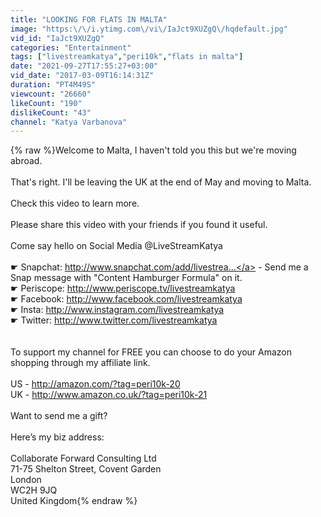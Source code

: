 ```yaml
---
title: "LOOKING FOR FLATS IN MALTA"
image: "https:\/\/i.ytimg.com\/vi\/IaJct9XUZgQ\/hqdefault.jpg"
vid_id: "IaJct9XUZgQ"
categories: "Entertainment"
tags: ["livestreamkatya","peri10k","flats in malta"]
date: "2021-09-27T17:55:27+03:00"
vid_date: "2017-03-09T16:14:31Z"
duration: "PT4M49S"
viewcount: "26660"
likeCount: "190"
dislikeCount: "43"
channel: "Katya Varbanova"
---
```

{% raw %}Welcome to Malta, I haven't told you this but we're moving abroad.<br /><br />That's right. I'll be leaving the UK at the end of May and moving to Malta. <br /><br />Check this video to learn more. <br /><br />Please share this video with your friends if you found it useful. <br /><br />Come say hello on Social Media @LiveStreamKatya<br /><br />☛ Snapchat: <a rel="nofollow" target="blank" href="http://www.snapchat.com/add/livestrea...">http://www.snapchat.com/add/livestrea...</a> - Send me a Snap message with &quot;Content Hamburger Formula&quot; on it. <br />☛ Periscope: <a rel="nofollow" target="blank" href="http://www.periscope.tv/livestreamkatya">http://www.periscope.tv/livestreamkatya</a><br />☛ Facebook: <a rel="nofollow" target="blank" href="http://www.facebook.com/livestreamkatya">http://www.facebook.com/livestreamkatya</a><br />☛ Insta: <a rel="nofollow" target="blank" href="http://www.instagram.com/livestreamkatya">http://www.instagram.com/livestreamkatya</a><br />☛ Twitter: <a rel="nofollow" target="blank" href="http://www.twitter.com/livestreamkatya">http://www.twitter.com/livestreamkatya</a><br /><br /><br />To support my channel for FREE you can choose to do your Amazon shopping through my affiliate link.<br /><br />US - <a rel="nofollow" target="blank" href="http://amazon.com/?tag=peri10k-20">http://amazon.com/?tag=peri10k-20</a><br />UK - <a rel="nofollow" target="blank" href="http://www.amazon.co.uk/?tag=peri10k-21">http://www.amazon.co.uk/?tag=peri10k-21</a><br /><br />Want to send me a gift? <br /><br />Here’s my biz address: <br /><br />Collaborate Forward Consulting Ltd <br />71-75 Shelton Street, Covent Garden<br />London<br />WC2H 9JQ<br />United Kingdom{% endraw %}
